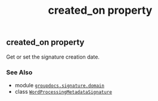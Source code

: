 ﻿---
title: created_on property
second_title: GroupDocs.Signature for Python via .NET API References
description: 
type: docs
url: /python-net/groupdocs.signature.domain/wordprocessingmetadatasignature/created_on/
is_root: false
weight: 110
---

## created_on property


Get or set the signature creation date.

### See Also
* module [`groupdocs.signature.domain`](../../)
* class [`WordProcessingMetadataSignature`](/signature/python-net/groupdocs.signature.domain/wordprocessingmetadatasignature)
